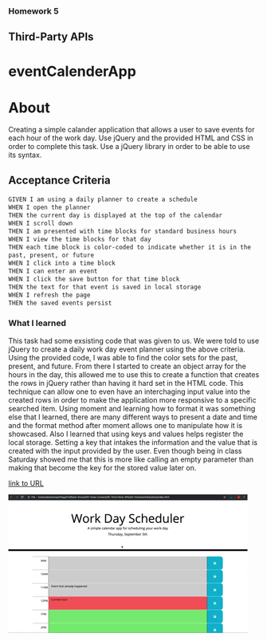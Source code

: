 ### Homework 5
## Third-Party APIs
# eventCalenderApp


# About 

Creating a simple calander application that allows a user to save events for each hour of the work day.  Use jQuery and the provided HTML and CSS in order to complete this task.   Use a jQuery library in order to be able to use its syntax.  

## Acceptance Criteria

```
GIVEN I am using a daily planner to create a schedule
WHEN I open the planner
THEN the current day is displayed at the top of the calendar
WHEN I scroll down
THEN I am presented with time blocks for standard business hours
WHEN I view the time blocks for that day
THEN each time block is color-coded to indicate whether it is in the past, present, or future
WHEN I click into a time block
THEN I can enter an event
WHEN I click the save button for that time block
THEN the text for that event is saved in local storage
WHEN I refresh the page
THEN the saved events persist
```

### What I learned 

This task had some exsisting code that was given to us.  We were told to use jQuery to create a daily work day event planner using the above criteria.   Using the provided code, I was able to find the color sets for the past, present, and future.  From there I started to create an object array for the hours in the day, this allowed me to use this to create a function that creates the rows in jQuery rather than having it hard set in the HTML code.  This technique can allow one to even have an interchaging input value into the created rows in order to make the application more responsive to a specific searched item.  Using moment and learning how to format it was something else that I learned, there are many different ways to present a date and time and the format method after moment allows one to manipulate how it is showcased.  Also I learned that using keys and values helps register the local storage.  Setting a key that intakes the information and the value that is created with the input provided by the user.  Even though being in class Saturday showed me that this is more like calling an empty parameter than making that become the key for the stored value later on.   




[link to URL](https://haru2727.github.io/eventCalenderApp/)

![day planner demo](./third-party-api-demo.gif)